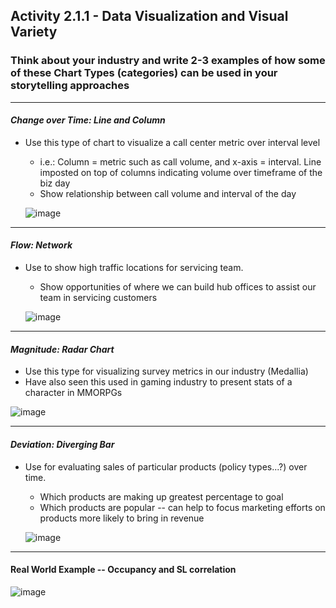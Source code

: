 
## Activity 2.1.1 - Data Visualization and Visual Variety

### Think about your industry and write 2-3 examples of how some of these Chart Types (categories) can be used in your storytelling approaches

----------
#### *Change over Time: Line and Column*
* Use this type of chart to visualize a call center metric over interval level
  * i.e.: Column = metric such as call volume, and x-axis = interval. Line imposted on top of columns indicating volume over timeframe of the biz day
  * Show relationship between call volume and interval of the day 
 
   ![image](https://github.com/Jeni-D/PUBLIC/assets/145617867/60758b7e-086d-4223-9e9c-0ad994e4dd4c)

----------
#### *Flow: Network*
* Use to show high traffic locations for servicing team.
  *  Show opportunities of where we can build hub offices to assist our team in servicing customers

  ![image](https://github.com/Jeni-D/PUBLIC/assets/145617867/b08e3fb2-a806-4699-a23a-b94177d736f9)

----------  
#### *Magnitude: Radar Chart* 
* Use this type for visualizing survey metrics in our industry (Medallia)
 * Have also seen this used in gaming industry to present stats of a character in MMORPGs

  ![image](https://github.com/Jeni-D/PUBLIC/assets/145617867/3bba494a-370b-48a5-ba1f-cb66f507ded8)

----------
#### *Deviation: Diverging Bar*
* Use for evaluating sales of particular products (policy types...?) over time.
   * Which products are making up greatest percentage to goal
   * Which products are popular -- can help to focus marketing efforts on products more likely to bring in revenue
 
     
  ![image](https://github.com/Jeni-D/PUBLIC/assets/145617867/b81425a9-4d4a-4dad-952f-fc0c10782f4a)

----------  

#### Real World Example -- Occupancy and SL correlation

![image](https://github.com/Jeni-D/PUBLIC/assets/145617867/28cd4fd4-f3a5-4e2b-9450-35d59924d12d)
